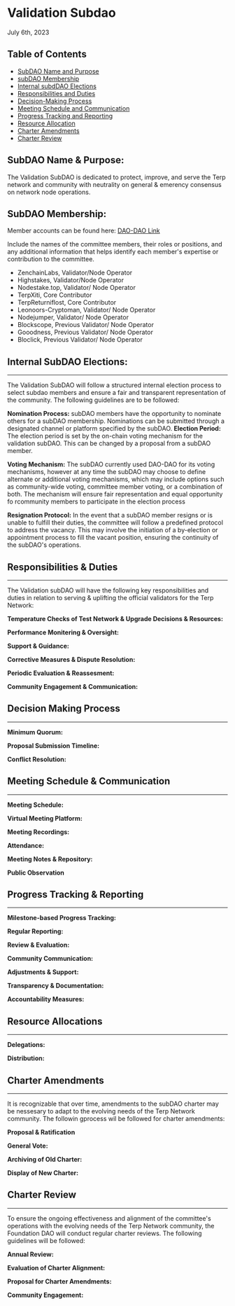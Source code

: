 # Validation Subdao
July 6th, 2023

## Table of Contents
- [SubDAO Name and Purpose](#subdao-name--purpose)
- [subDAO Membership](#subdao-membership)
- [Internal subdDAO Elections](#internal-subdao-elections)
- [Responsibilities and Duties](#responsibilities--duties)
- [Decision-Making Process](#decision-making-process)
- [Meeting Schedule and Communication](#meeting-schedule--communication)
- [Progress Tracking and Reporting](#progress-tracking--reporting)
- [Resource Allocation](#resource-allocations)
- [Charter Amendments](#charter-amendments)
- [Charter Review](#charter-review)

## SubDAO Name & Purpose:

The Validation SubDAO is dedicated to protect, improve, and serve the Terp network and community with neutrality on general & emerency consensus on network node operations.

## SubDAO Membership:

Member accounts can be found here: [DAO-DAO Link](https://daodao.zone/dao/juno1wpq03vzv4f9fczss0sqt4xxfmxel6zmhdxal68lg8qpa7cgzj25sy3k3dt/members)

Include the names of the committee members, their roles or positions, and any additional information that helps identify each member's expertise or contribution to the committee.

- ZenchainLabs, Validator/Node Operator
- Highstakes, Validator/Node Operator
- Nodestake.top, Validator/ Node Operator
- TerpXiti, Core Contributor
- TerpReturniflost, Core Contributor
- Leonoors-Cryptoman, Validator/ Node Operator
- Nodejumper, Validator/ Node Operator
- Blockscope, Previous Validator/ Node Operator
- Gooodness, Previous Validator/ Node Operator
- Bloclick, Previous Validator/ Node Operator

## Internal SubDAO Elections: 
___

The Validation SubDAO will follow a structured internal election process to select subdao members and ensure a fair and transparent representation of the community. The following guidelines are to be followed:

**Nomination Process:**
subDAO members have the opportunity to nominate others for a subDAO membership. Nominations can be submitted through a designated channel or platform specified by the subDAO.
**Election Period:**
The election period is set by the on-chain voting mechanism for the validation subDAO. This can be changed by a proposal from a subDAO member.

**Voting Mechanism:**
The subDAO currently used DAO-DAO for its voting mechanisms, however at any time the subDAO may choose to define alternate or additional voting mechanisms, which may include options such as community-wide voting, committee member voting, or a combination of both. The mechanism will ensure fair representation and equal opportunity fo rcommunity members to participate in the election process

**Resignation Protocol:** 
In the event that a subDAO member resigns or is unable to fulfill their duties, the committee will follow a predefined protocol to address the vacancy. This may involve the initiation of a by-election or appointment process to fill the vacant position, ensuring the continuity of the subDAO's operations.

## Responsibilities & Duties
___
The Validation subDAO will have the following key responsibilities and duties in relation to serving & uplifting the official validators for the Terp Network:

**Temperature Checks of Test Network & Upgrade Decisions & Resources:**

**Performance Monitering & Oversight:**

**Support & Guidance:**

**Corrective Measures & Dispute Resolution:**

**Periodic Evaluation & Reassesment:**

**Community Engagement & Communication:**


## Decision Making Process
___

**Minimum Quorum:**

**Proposal Submission Timeline:**

**Conflict Resolution:**

## Meeting Schedule & Communication 
___

**Meeting Schedule:**

**Virtual Meeting Platform:**

**Meeting Recordings:**

**Attendance:**

**Meeting Notes & Repository:**

**Public Observation**

## Progress Tracking & Reporting 
___

**Milestone-based Progress Tracking:**

**Regular Reporting:**

**Review & Evaluation:**

**Community Communication:**

**Adjustments & Support:**

**Transparency & Documentation:**

**Accountability Measures:**

## Resource Allocations
___
**Delegations:**

**Distribution:**

## Charter Amendments
___

It is recognizable that over time, amendments to the subDAO charter may be nessesary to adapt to the evolving needs of the Terp Network community. The followin gprocess wil be followed for charter amendments:

**Proposal & Ratification**

**General Vote:**

**Archiving of Old Charter:**

**Display of New Charter:**

## Charter Review
___

To ensure the ongoing effectiveness and alignment of the committee's operations with the evolving needs of the Terp Network community, the Foundation DAO will conduct regular charter reviews. The following guidelines will be followed:

**Annual Review:**

**Evaluation of Charter Alignment:**

**Proposal for Charter Amendments:**

**Community Engagement:**